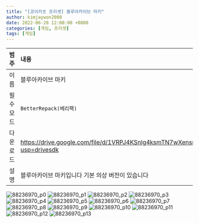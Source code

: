 ```yaml
---
title: "[코이카츠 프리셋] 블루아카이브 마키"
author: kimjaywon2000
date: 2022-06-28 12:00:00 +0800
categories: [게임, 프리셋]
tags: [게임]
---
```


| 범주             | 내용            |
|:----------------|:---------------|
| 이름             | 블루아카이브 마키  |
| 필수 모드         | `BetterRepack(베리팩)`       |
| 다운로드          | https://drive.google.com/file/d/1VRPJ4KSnlg4ksmTN7wXensniYiNSJQrT/view?usp=drivesdk |
| 설명             | 블루아카이브 마키입니다 기본 의상 버전이 있습니다   |

![88236970_p0](https://user-images.githubusercontent.com/76558033/176417673-e04e0921-0880-4e68-8deb-57b9f4b89170.png)
![88236970_p1](https://user-images.githubusercontent.com/76558033/176417686-e12b4c9f-8a35-426e-b9be-09c4697ed2a0.png)
![88236970_p2](https://user-images.githubusercontent.com/76558033/176417694-2ece5458-8fc5-4a34-a66e-ac67b9d65bed.png)
![88236970_p3](https://user-images.githubusercontent.com/76558033/176417701-0598f79f-3833-4a23-abce-06b51e1e20b3.png)
![88236970_p4](https://user-images.githubusercontent.com/76558033/176417710-cd634964-82db-42b1-9640-497477c3d3d9.png)
![88236970_p5](https://user-images.githubusercontent.com/76558033/176417716-29159de9-9304-461d-a897-3e570cf88adb.png)
![88236970_p6](https://user-images.githubusercontent.com/76558033/176417718-a708d42d-7f29-40bb-8d7a-6cbdba9e0514.png)
![88236970_p7](https://user-images.githubusercontent.com/76558033/176417727-d933ea27-a8bb-4333-b4f3-5ecb2c6f40e4.png)
![88236970_p8](https://user-images.githubusercontent.com/76558033/176417731-5d714a85-d5bc-4a05-b6b6-4854aea22c05.png)
![88236970_p9](https://user-images.githubusercontent.com/76558033/176417736-a363585d-14b0-48fc-9caa-9f492003a913.png)
![88236970_p10](https://user-images.githubusercontent.com/76558033/176417741-d09c580e-4da4-4a2e-bf68-ed8085ceb4a8.png)
![88236970_p11](https://user-images.githubusercontent.com/76558033/176417747-958c1c2c-03f9-4ad2-84d3-c60dc00d5c8e.png)
![88236970_p12](https://user-images.githubusercontent.com/76558033/176417758-e47c4fdc-8a39-4933-8a38-9863a0202c4c.png)
![88236970_p13](https://user-images.githubusercontent.com/76558033/176417763-3211d2c8-8006-43de-8b71-c2940699b985.png)

